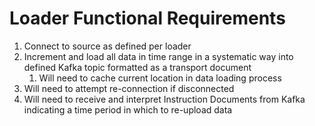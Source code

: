 # Loader Functional Requirements

 1. Connect to source as defined per loader
 2. Increment and load all data in time range in a systematic way into defined Kafka topic formatted as a transport document
	 1. Will need to cache current location in data loading process
 3.  Will need to attempt re-connection if disconnected
 4. Will need to receive and interpret Instruction Documents from Kafka indicating a time period in which to re-upload data

